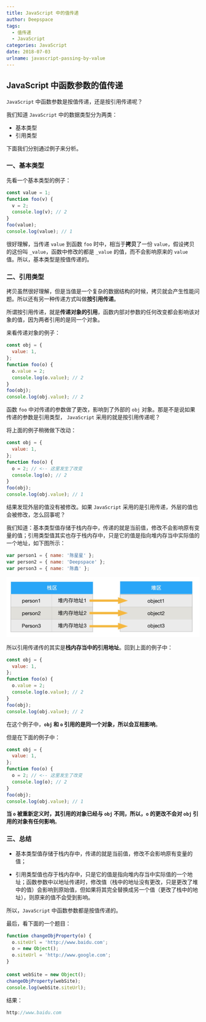 ```yaml
---
title: JavaScript 中的值传递
author: Deepspace
tags:
  - 值传递
  - JavaScript
categories: JavaScript
date: 2018-07-03
urlname: javascript-passing-by-value
---
```




## JavaScript 中函数参数的值传递

`JavaScript` 中函数参数是按值传递，还是按引用传递呢？

我们知道 `JavaScript` 中的数据类型分为两类：

- 基本类型
- 引用类型

下面我们分别通过例子来分析。



### 一、基本类型

先看一个基本类型的例子：

```javascript
const value = 1;
function foo(v) {
  v = 2;
  console.log(v); // 2
}
foo(value);
console.log(value); // 1
```

很好理解，当传递 `value` 到函数 `foo` 时中，相当于**拷贝**了一份 `value`，假设拷贝的这份叫 `_value`，函数中修改的都是 `_value` 的值，而不会影响原来的 `value` 值。所以，基本类型是按值传递的。



### 二、引用类型

拷贝虽然很好理解，但是当值是一个复杂的数据结构的时候，拷贝就会产生性能问题。所以还有另一种传递方式叫做**按引用传递**。

所谓按引用传递，就是**传递对象的引用**，函数内部对参数的任何改变都会影响该对象的值，因为两者引用的是同一个对象。

来看传递对象的例子：

```javascript
const obj = {
  value: 1,
};
function foo(o) {
  o.value = 2;
  console.log(o.value); // 2
}
foo(obj);
console.log(obj.value); // 2
```

函数 `foo` 中对传递的参数做了更改，影响到了外部的 `obj` 对象。那是不是说如果传递的参数是引用类型， `JavaScript` 采用的就是按引用传递呢？

将上面的例子稍微做下改动：

```javascript
const obj = {
  value: 1,
};
function foo(o) {
  o = 2; // <-- 这里发生了改变
  console.log(o); // 2
}
foo(obj);
console.log(obj.value); // 1
```

结果发现外层的值没有被修改。如果 `JavaScript` 采用的是引用传递，外层的值也会被修改，怎么回事呢？

我们知道：基本类型值存储于栈内存中，传递的就是当前值，修改不会影响原有变量的值；引用类型值其实也存于栈内存中，只是它的值是指向堆内存当中实际值的一个地址，如下图所示：

```javascript
var person1 = { name: '陈星星' };
var person2 = { name: 'Deepspace' };
var person3 = { name: '陈鑫' };
```

<img src="https://github.com/IDeepspace/ImageHosting/raw/master/JavaScript/javascript-memory-management-heap.jpg" alt="img" style="zoom:50%;" />

所以引用传递传的其实是**栈内存当中的引用地址**。回到上面的例子中：

```javascript
const obj = {
  value: 1,
};
function foo(o) {
  o.value = 2;
  console.log(o.value); // 2
}
foo(obj);
console.log(obj.value); // 2
```

在这个例子中，**`obj` 和 `o` 引用的是同一个对象，所以会互相影响**。

但是在下面的例子中：

```javascript
const obj = {
  value: 1,
};
function foo(o) {
  o = 2; // <-- 这里发生了改变
  console.log(o); // 2
}
foo(obj);
console.log(obj.value); // 1
```

**当 `o` 被重新定义时，其引用的对象已经与 `obj` 不同，所以，`o` 的更改不会对 `obj` 引用的对象有任何影响**。



### 三、总结

- 基本类型值存储于栈内存中，传递的就是当前值，修改不会影响原有变量的值；

- 引用类型值也存于栈内存中，只是它的值是指向堆内存当中实际值的一个地址；函数参数中以地址传递时，修改值（栈中的地址没有更改，只是更改了堆中的值）会影响到原始值，但如果将其完全替换成另一个值（更改了栈中的地址），则原来的值不会受到影响。

所以，`JavaScript` 中函数参数都是按值传递的。

最后，看下面的一个题目：

```javascript
function changeObjProperty(o) {
  o.siteUrl = 'http://www.baidu.com';
  o = new Object();
  o.siteUrl = 'http://www.google.com';
}

const webSite = new Object();
changeObjProperty(webSite);
console.log(webSite.siteUrl);
```

结果：

```javascript
http://www.baidu.com
```

